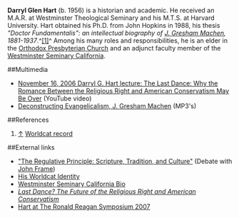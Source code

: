 **Darryl Glen Hart** (b. 1956) is a historian and academic. He
received an M.A.R. at Westminster Theological Seminary and his
M.T.S. at Harvard University. Hart obtained his Ph.D. from John
Hopkins in 1988, his thesis
*"Doctor Fundamentalis": an intellectual biography of [J. Gresham Machen](J._Gresham_Machen "J. Gresham Machen"), 1881-1937*.^[[1]](#note-0)^
Among his many roles and responsibilities, he is an elder in the
[Orthodox Presbyterian Church](Orthodox_Presbyterian_Church "Orthodox Presbyterian Church")
and an adjunct faculty member of the
[Westminster Seminary California](Westminster_Seminary_California "Westminster Seminary California").

##Multimedia

-   [November 16, 2006 Darryl G. Hart lecture: The Last Dance: Why the Romance Between the Religious Right and American Conservatism May Be Over](http://www.youtube.com/watch?v=5jIaRgJe7C8)
    (YouTube video)
-   [Deconstructing Evangelicalism, J. Gresham Machen](http://reformedforum.org/category/guests/darryl-hart/)
    (MP3's)

##References

1.  [↑](#ref-0)
    [Worldcat record](http://www.worldcat.org/search?q=no:024674347)

##External links

-   ["The Regulative Principle: Scripture, Tradition, and Culture"](http://www.frame-poythress.org/frame_articles/1998HartDebate.htm)
    (Debate with [John Frame](John_Frame "John Frame"))
-   [His Worldcat Identity](http://www.worldcat.org/identities/lccn-n93-67181)
-   [Westminster Seminary California Bio](http://www.wscal.edu/faculty/bios/hart.php)
-   [*Last Dance? The Future of the Religious Right and American Conservatism*](http://www.phillysoc.org/hart2007.htm)
-   [Hart at The Ronald Reagan Symposium 2007](http://www.regent.edu/acad/schgov/events/symposium07/hart.html)



